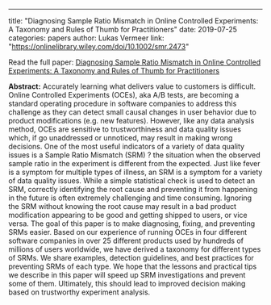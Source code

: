 ---
title: "Diagnosing Sample Ratio Mismatch in Online Controlled Experiments: A Taxonomy and Rules of Thumb for Practitioners"
date: 2019-07-25
categories: papers
author: Lukas Vermeer
link: "https://onlinelibrary.wiley.com/doi/10.1002/smr.2473"

Read the full paper: [Diagnosing Sample Ratio Mismatch in Online Controlled Experiments: A Taxonomy and Rules of Thumb for Practitioners](https://onlinelibrary.wiley.com/doi/10.1002/smr.2473)

**Abstract:**
Accurately learning what delivers value to customers is difficult. Online Controlled Experiments (OCEs), aka A/B tests, are becoming a standard operating procedure in software companies to address this challenge as they can detect small causal changes in user behavior due to product modifications (e.g. new features). However, like any data analysis method, OCEs are sensitive to trustworthiness and data quality issues which, if go unaddressed or unnoticed, may result in making wrong decisions. One of the most useful indicators of a variety of data quality issues is a Sample Ratio Mismatch (SRM) ? the situation when the observed sample ratio in the experiment is different from the expected. Just like fever is a symptom for multiple types of illness, an SRM is a symptom for a variety of data quality issues. While a simple statistical check is used to detect an SRM, correctly identifying the root cause and preventing it from happening in the future is often extremely challenging and time consuming. Ignoring the SRM without knowing the root cause may result in a bad product modification appearing to be good and getting shipped to users, or vice versa. The goal of this paper is to make diagnosing, fixing, and preventing SRMs easier. Based on our experience of running OCEs in four different software companies in over 25 different products used by hundreds of millions of users worldwide, we have derived a taxonomy for different types of SRMs. We share examples, detection guidelines, and best practices for preventing SRMs of each type. We hope that the lessons and practical tips we describe in this paper will speed up SRM investigations and prevent some of them. Ultimately, this should lead to improved decision making based on trustworthy experiment analysis.